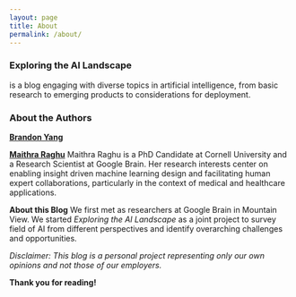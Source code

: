 ```yaml
---
layout: page
title: About
permalink: /about/
---
```

### Exploring the AI Landscape 
is a blog engaging with diverse topics in artificial intelligence, from basic research to emerging products to considerations for deployment. 

### About the Authors

**[Brandon Yang]()** 

**[Maithra Raghu](https://maithraraghu.com/)** Maithra Raghu is a PhD Candidate at Cornell University and a Research Scientist at Google Brain. Her research interests center on enabling insight driven machine learning design and facilitating human expert collaborations, particularly in the context of medical and healthcare applications.

**About this Blog** We first met as researchers at Google Brain in Mountain View. We started _Exploring the AI Landscape_ as a joint project to survey field of AI from different perspectives and identify overarching challenges and opportunities.

_Disclaimer: This blog is a personal project representing only our own opinions and not those of our employers._

**Thank you for reading!**
